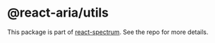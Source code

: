 # @react-aria/utils

This package is part of [react-spectrum](https://github.com/watheia/spectrum). See the repo for more details.
